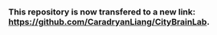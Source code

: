 ### This repository is now transfered to a new link: https://github.com/CaradryanLiang/CityBrainLab.


